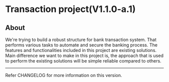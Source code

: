 # Transaction project(V1.1.0-a.1)

## About

We're trying to build a robust structure for bank transaction system. That performs various tasks to automate and secure the banking process. The features and functionalities included in this project are existing solutions. Main difference we want to make in this project is, the approach that is used to perform the existing solutions will be simple reliable compared to others.

---

Refer CHANGELOG for more information on this version.

<!-- Need to create changelog -->
